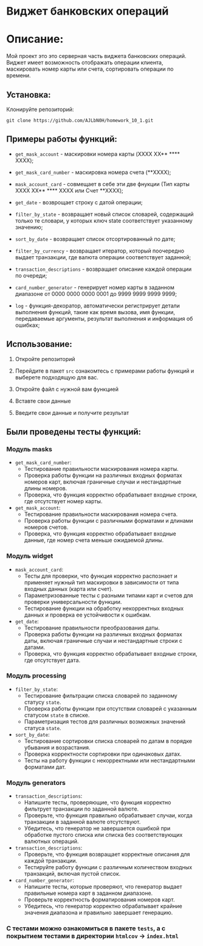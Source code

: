 # Виджет банковских операций

# Описание:

Мой проект это это серверная часть виджета банковских операций. Виджет имеет возможность отображать операции клиента, маскировать номер карты или счета, сортировать операции по времени.

## Установка:

Клонируйте репозиторий:
```
git clone https://github.com/AJLbN0H/homework_10_1.git
```

## Примеры работы функций:

* ```get_mask_account``` - маскировки номера карты (XXXX XX** **** XXXX);


* ```get_mask_card_number``` - маскировка номера счета (**XXXX);


* ```mask_account_card``` - совмещает в себе эти две фнукции (Тип карты XXXX XX** **** XXXX или Счет **XXXX);


* ```get_date``` - возврощает строку с датой операции;


* ```filter_by_state``` - возвращает новый список словарей, содержащий только те словари, у которых ключ state соответствует указанному значению;


* ```sort_by_date``` - возвращает список отсортированный по дате;


* ```filter_by_currency``` - возвращает итератор, который поочередно выдает транзакции, где валюта операции соответствует заданной;


* ```transaction_descriptions``` - возвращает описание каждой операции по очереди;


* ```card_number_generator``` - генерирует номер карты в заданном диапазоне от 0000 0000 0000 0001 до 9999 9999 9999 9999;


* ```log``` - функция-декоратор, автоматически регистрирует детали выполнения функций, такие как время вызова, имя функции, передаваемые аргументы, результат выполнения и информация об ошибках;

## Использование:

1. Откройте репозиторий


2. Перейдите в пакет ```src``` ознакомтесь с примерами работы функций и выберете подходящую для вас.


3. Откройте файл с нужной вам функцией


4. Вставте свои данные


5. Введите свои данные и получите результат

## Были проведены тесты функций:

### Модуль masks
* ```get_mask_card_number```:
  * Тестирование правильности маскирования номера карты.
  * Проверка работы функции на различных входных форматах номеров карт, включая граничные случаи и нестандартные длины номеров.
  * Проверка, что функция корректно обрабатывает входные строки, где отсутствует номер карты.
* ```get_mask_account```:
  * Тестирование правильности маскирования номера счета.
  * Проверка работы функции с различными форматами и длинами номеров счетов.
  * Проверка, что функция корректно обрабатывает входные данные, где номер счета меньше ожидаемой длины.

### Модуль widget
* ```mask_account_card```:
  * Тесты для проверки, что функция корректно распознает и применяет нужный тип маскировки в зависимости от типа входных данных (карта или счет).
  * Параметризованные тесты с разными типами карт и счетов для проверки универсальности функции.
  * Тестирование функции на обработку некорректных входных данных и проверка ее устойчивости к ошибкам.
* ```get_date```:
  * Тестирование правильности преобразования даты.
  * Проверка работы функции на различных входных форматах даты, включая граничные случаи и нестандартные строки с датами.
  * Проверка, что функция корректно обрабатывает входные строки, где отсутствует дата.

### Модуль processing
* ```filter_by_state```:
  * Тестирование фильтрации списка словарей по заданному статусу ```state```.
  * Проверка работы функции при отсутствии словарей с указанным статусом ```state``` в списке.
  * Параметризация тестов для различных возможных значений статуса ```state```.
* ```sort_by_date```:
  * Тестирование сортировки списка словарей по датам в порядке убывания и возрастания.
  * Проверка корректности сортировки при одинаковых датах.
  * Тесты на работу функции с некорректными или нестандартными форматами дат.

### Модуль generators
* ```transaction_descriptions```:
  * Напишите тесты, проверяющие, что функция корректно фильтрует транзакции по заданной валюте.
  * Проверьте, что функция правильно обрабатывает случаи, когда транзакции в заданной валюте отсутствуют.
  * Убедитесь, что генератор не завершается ошибкой при обработке пустого списка или списка без соответствующих валютных операций.
* ```transaction_descriptions```:
  * Проверьте, что функция возвращает корректные описания для каждой транзакции.
  * Тестируйте работу функции с различным количеством входных транзакций, включая пустой список.
* ```card_number_generator```:
  * Напишите тесты, которые проверяют, что генератор выдает правильные номера карт в заданном диапазоне.
  * Проверьте корректность форматирования номеров карт.
  * Убедитесь, что генератор корректно обрабатывает крайние значения диапазона и правильно завершает генерацию.
  
### С тестами можно ознакомиться в пакете ```tests```, а с покрытием тестами в директории ```htmlcov``` -> ```index.html```